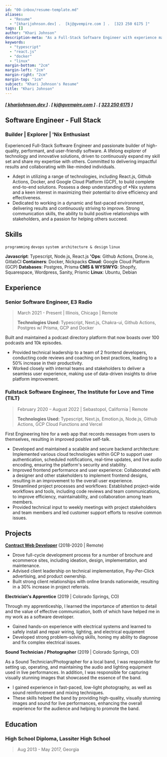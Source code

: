 ```yaml
---
id: "00-inbox/resume-template.md"
aliases:
  - "Resume"
  - "[kharijohnson.dev] .  [kj@gvempire.com ] .  [323 250 6175 ]"
tags: []
author: "Khari Johnson"
description-meta: "As a Full-Stack Software Engineer with experience managing the full software development life-cycle, I seek to leverage my technical skills and soft skills to deliver high-quality, performant, and accessible technical workflows. I aim to continue advancing my skills through challenging projects and mentorship opportunities, while delivering high-quality technical solutions to business problems."
keywords:
  - "typescript"
  - "react.js"
  - "docker"
  - "linux"
margin-bottom: "2cm"
margin-left: "2cm"
margin-right: "2cm"
margin-top: "1cm"
subject: "Khari Johnson's Resume"
title: "Khari Johnson"
---
```


##### [[ kharijohnson.dev ](https://kharijohnson.dev)] . [ [kj@gvempire.com](mailto:resume@gvempire.com) ] . [ [323 250 6175](telto:+13232506175) ]

## Software Engineer - Full Stack

### **Builder** | **Explorer** | **'Nix Enthusiast**

Experienced Full-Stack Software Engineer and passionate builder of high-quality, performant, and user-friendly software.
A lifelong explorer of technology and innovative solutions, driven to continuously expand my skill set and share my expertise with others.
Committed to delivering impactful results and collaborating with like-minded individuals.

- Adept in utilizing a range of technologies, including React.js, Github Actions, Docker, and Google Cloud Platform (GCP), to build complete end-to-end solutions. Possess a deep understanding of \*Nix systems and a keen interest in maximizing their potential to drive efficiency and effectiveness.
- Dedicated to working in a dynamic and fast-paced environment, delivering results and continuously striving to improve. Strong communication skills, the ability to build positive relationships with stakeholders, and a passion for helping others succeed.

## Skills

`programming`
`devops`
`system architecture & design`
`linux`

**Javascript**: Typescript, Node.js, React.js
**'Ops**: Github Actions, Drone.io, GitlabCI
**Containers**: Docker, Nickpacks
**Cloud**: Google Cloud Platform (GCP)
**Databases**: Postgres, Prisma
**CMS & WYSIWYG**: Shopify, Squarespace, Wordpress, Sanity, Prismic
**Linux**: Ubuntu, Debian

## Experience

### Senior Software Engineer, E3 Radio

> March 2021 - Present | Illinois, Chicago | Remote
>
> **Technologies Used:** Typescript, Next.js, Chakra-ui, Github Actions, Postgres w/ Prisma, GCP and Docker

Built and maintained a podcast directory platform that now boasts over 100 podcasts and 10k episodes.

- Provided technical leadership to a team of 2 frontend developers, conducting code reviews and coaching on best practices, leading to a 50% increase in their productivity.
- Worked closely with internal teams and stakeholders to deliver a seamless user experience, making use of data-driven insights to drive platform improvement.

### Fullstack Software Engineer, The Institute for Love and Time (TILT)

> February 2020 – August 2022 | Sebastopol, California | Remote
>
> **Technologies Used:** Typescript, Next.js, Emotion.js, Node.js, Github Actions, GCP Cloud Functions and Vercel

First Engineering hire for a web app that records messages from users to themselves, resulting in improved positive self-talk.

- Developed and maintained a scalable and secure backend architecture: Implemented various cloud technologies within GCP to support user authentication, scheduled notifications, real-time updates, and live audio encoding, ensuring the platform's security and stability.
- Improved frontend performance and user experience: Collaborated with a designer and other stakeholders to implement frontend designs, resulting in an improvement to the overall user experience.
- Streamlined project processes and workflows: Established project-wide workflows and tools, including code reviews and team communications, to improve efficiency, maintainability, and collaboration among team members.
- Provided technical input to weekly meetings with project stakeholders and team members and led customer support efforts to resolve common issues.

<!-- ## Awards & Recognition -->
<!---->
<!-- - Winner TechCrunch Disrupt 2001 -->
<!-- - People Magazine's sexiest man alive at 123 My Address, MyCity, TX -->

## Projects

**[Contract Web Developer](https://gvempire.com)** (2018-2020 | Remote)

- Drove full-cycle development process for a number of brochure and ecommerce sites, including ideation, design, implementation, and maintenance.
- Advised client leadership on technical implementation, Pay-Per-Click advertising, and product ownership.
- Built strong client relationships with online brands nationwide, resulting in a 30% increase in project referrals.

**Electrician's Apprentice** (2019 | Colorado Springs, CO)

Through my apprenticeship, I learned the importance of attention to detail and the value of effective communication, both of which have helped me in my work as a software developer.

- Gained hands-on experience with electrical systems and learned to safely install and repair wiring, lighting, and electrical equipment
- Developed strong problem-solving skills, honing my ability to diagnose and fix complex electrical issues.

**Sound Technician / Photographer** (2019 | Colorado Springs, CO)

As a Sound Technician/Photographer for a local band, I was responsible for setting up, operating, and maintaining the audio and lighting equipment used in live performances. In addition, I was responsible for capturing visually stunning images that showcased the essence of the band.

- I gained experience in fast-paced, low-light photography, as well as sound reinforcement and mixing techniques.
- These skills helped the band by providing high-quality, visually stunning images and sound for live performances, enhancing the overall experience for the audience and helping to promote the band.

## Education

### High School Diploma, Lassiter High School

> Aug 2013 - May 2017, Georgia
